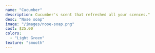 ```yaml
---
name: "Cucumber"
description: Cucumber's scent that refreshed all your scences."
desc: "Nose soap"
image: "/images/nose-soap.png"
cost: $25.00
colors:
  - "Light Green"
texture: "smooth"
---
```

